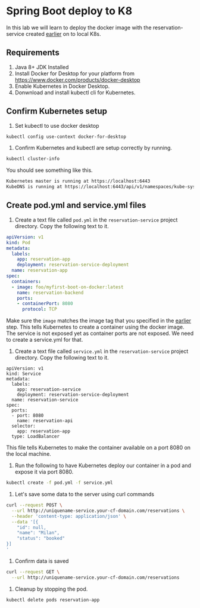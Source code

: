 # Spring Boot deploy to K8
In this lab we will learn to deploy the docker image with the reservation-service created [earlier](../boot-docker-demo) on to local K8s.

## Requirements  
1. Java 8+ JDK Installed  
1. Install Docker for Desktop for your platform from <https://www.docker.com/products/docker-desktop>  
1. Enable Kubernetes in Docker Desktop.
1. Donwnload and install kubectl cli for Kubernetes.  

## Confirm Kubernetes setup

1. Set kubectl to use docker desktop
```bash
kubectl config use-context docker-for-desktop
```   

1. Confirm Kubernetes and kubectl are setup correctly by running.
```bash
kubectl cluster-info
```   

You should see something like this.
```bash
Kubernetes master is running at https://localhost:6443
KubeDNS is running at https://localhost:6443/api/v1/namespaces/kube-system/services/kube-dns:dns/proxy
```  
## Create pod.yml and service.yml files      

1. Create a text file called `pod.yml` in the `reservation-service` project directory. Copy the following text to it.    
```yaml
apiVersion: v1
kind: Pod
metadata:
  labels:
    app: reservation-app
    deployment: reservation-service-deployment
  name: reservation-app
spec:
  containers:
  - image: foo/myfirst-boot-on-docker:latest
    name: reservation-backend
    ports:
    - containerPort: 8080
      protocol: TCP
```
Make sure the `image` matches the image tag that you specified in the [earlier](../boot-docker-demo) step. This tells Kubernetes to create a container using the docker image. The service is not exposed yet as container ports are not exposed. We need to create a service.yml for that.

1. Create a text file called `service.yml` in the `reservation-service` project directory. Copy the following text to it.    
```
apiVersion: v1
kind: Service
metadata:
  labels:
    app: reservation-service
    deployment: reservation-service-deployment
  name: reservation-service
spec:
  ports:
  - port: 8080
    name: reservation-api
  selector:
    app: reservation-app
  type: LoadBalancer
```
This file tells Kubernetes to make the container available on a port 8080 on the local machine.

1. Run the following to have Kubernetes deploy our container in a pod and expose it via port 8080.   
```bash
kubectl create -f pod.yml -f service.yml
```

1. Let's save some data to the server using curl commands
```bash
curl --request POST \
  --url http://uniquename-service.your-cf-domain.com/reservations \
  --header 'content-type: application/json' \
  --data '[{
	"id": null,
	"name": "Milan",
	"status": "booked"
}]
'
```
1. Confirm data is saved
```bash
curl --request GET \
  --url http://uniquename-service.your-cf-domain.com/reservations
```

1. Cleanup by stopping the pod.
```bash
kubectl delete pods reservation-app
```
